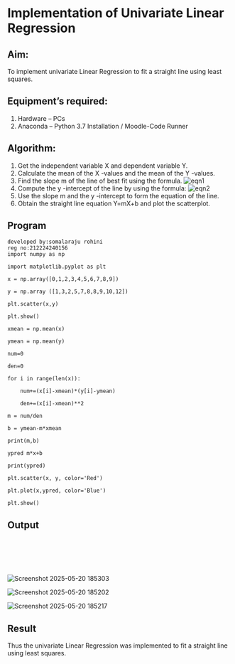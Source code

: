 # Implementation of Univariate Linear Regression
## Aim:
To implement univariate Linear Regression to fit a straight line using least squares.
## Equipment’s required:
1.	Hardware – PCs
2.	Anaconda – Python 3.7 Installation / Moodle-Code Runner
## Algorithm:
1.	Get the independent variable X and dependent variable Y.
2.	Calculate the mean of the X -values and the mean of the Y -values.
3.	Find the slope m of the line of best fit using the formula.
 ![eqn1](./eq1.jpg)
4.	Compute the y -intercept of the line by using the formula:
![eqn2](./eq2.jpg)  
5.	Use the slope m and the y -intercept to form the equation of the line.
6.	Obtain the straight line equation Y=mX+b and plot the scatterplot.
## Program
```
developed by:somalaraju rohini
reg no:212224240156
import numpy as np

import matplotlib.pyplot as plt

x = np.array([0,1,2,3,4,5,6,7,8,9])

y = np.array ([1,3,2,5,7,8,8,9,10,12])

plt.scatter(x,y)

plt.show()

xmean = np.mean(x)

ymean = np.mean(y)

num=0

den=0

for i in range(len(x)):

    num+=(x[i]-xmean)*(y[i]-ymean)

    den+=(x[i]-xmean)**2

m = num/den

b = ymean-m*xmean

print(m,b)

ypred m*x+b

print(ypred)

plt.scatter(x, y, color='Red')

plt.plot(x,ypred, color='Blue')

plt.show()

```
## Output
</br>
</br>
</br>
</br>




![Screenshot 2025-05-20 185303](https://github.com/user-attachments/assets/cc55bfea-45a6-4d9f-b057-c2479e876ae0)





![Screenshot 2025-05-20 185202](https://github.com/user-attachments/assets/e42590ab-7852-4a72-a3e3-5a6c2c31d0da)






![Screenshot 2025-05-20 185217](https://github.com/user-attachments/assets/0d50b8f9-aa10-4f66-a45e-896e8ba67e81)



## Result
Thus the univariate Linear Regression was implemented to fit a straight line using least squares.
